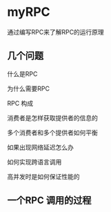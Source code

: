 # myRPC

通过编写RPC来了解RPC的运行原理

## 几个问题
什么是RPC

为什么需要RPC

RPC 构成 

消费者是怎样获取提供者的信息的

多个消费者和多个提供者如何平衡

如果出现网络延迟怎么办

如何实现跨语言调用

高并发时是如何保证性能的


## 一个RPC 调用的过程